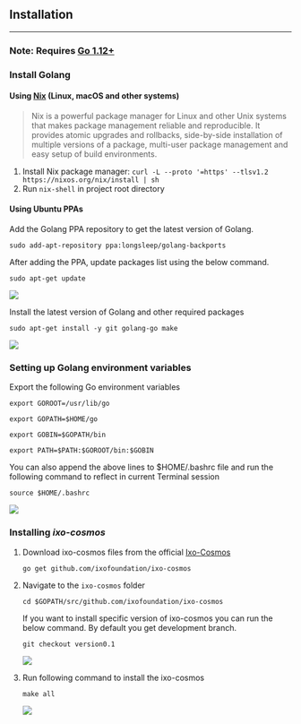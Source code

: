 ## Installation 
---

### **Note:** Requires [Go 1.12+](https://golang.org/dl/)

### Install Golang

#### Using [Nix](https://nixos.org/nix/) (Linux, macOS and other systems)

> Nix is a powerful package manager for Linux and other Unix systems that makes package management reliable and reproducible. It provides atomic upgrades and rollbacks, side-by-side installation of multiple versions of a package, multi-user package management and easy setup of build environments.

1. Install Nix package manager: `curl -L --proto '=https' --tlsv1.2 https://nixos.org/nix/install | sh`
2. Run `nix-shell` in project root directory

#### Using Ubuntu PPAs

Add the Golang PPA repository to get the latest version of Golang.

`sudo add-apt-repository ppa:longsleep/golang-backports`

After adding the PPA, update packages list using the below command.

`sudo apt-get update`

   ![](https://i.imgur.com/tVxJFqU.png)


Install the latest version of Golang and other required packages

`sudo apt-get install -y git golang-go make`

   ![](https://i.imgur.com/tMFJJqQ.png)


### Setting up Golang environment variables

Export the following Go environment variables

`export GOROOT=/usr/lib/go`

`export GOPATH=$HOME/go`

`export GOBIN=$GOPATH/bin`

`export PATH=$PATH:$GOROOT/bin:$GOBIN`

You can also append the above lines to $HOME/.bashrc file and run the following command to reflect in current Terminal session

`source $HOME/.bashrc`

   ![](https://i.imgur.com/OOyXrJz.png)

### Installing ***ixo-cosmos***

1. Download ixo-cosmos files from the official [Ixo-Cosmos](https://github.com/ixofoundation/ixo-cosmos)

    `go get github.com/ixofoundation/ixo-cosmos`

2. Navigate to the `ixo-cosmos` folder

    `cd $GOPATH/src/github.com/ixofoundation/ixo-cosmos`

    If you want to install specific version of ixo-cosmos you can run the below command. By default you get development branch.
    
    `git checkout version0.1`
    
    ![](https://i.imgur.com/5NgrFM3.png)

    
3. Run following command to install the ixo-cosmos

    `make all`

    ![](https://i.imgur.com/8UbRTNc.png)
